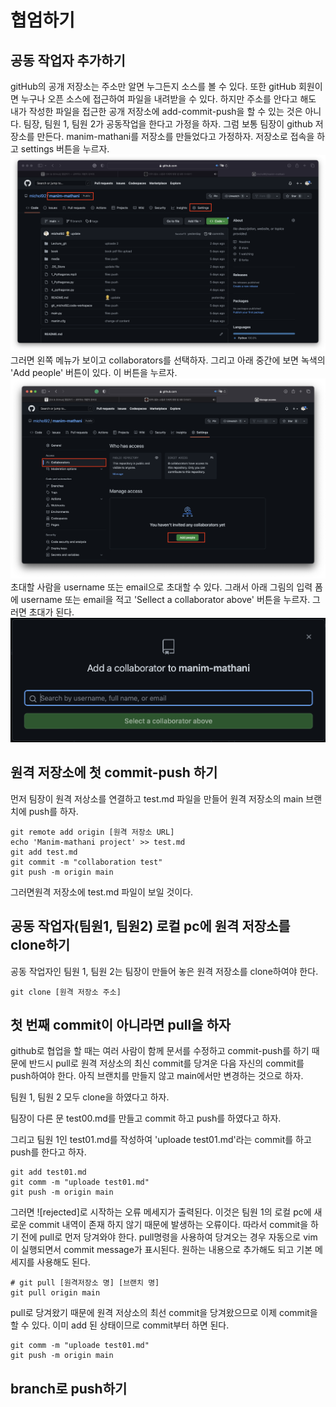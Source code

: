 # 협엄하기

## 공동 작업자 추가하기

gitHub의 공개 저장소는 주소만 알면 누그든지 소스를 볼 수 있다. 또한 gitHub 회원이면 누구나 오픈 소스에 접근하여 파일을 내려받을 수 있다. 하지만 주소를 안다고 해도 내가 작성한 파일을 접근한 공개 저장소에 add-commit-push을 할 수 있는 것은 아니다.
팀장, 팀원 1, 팀원 2가 공동작업을 한다고 가정을 하자.
그럼 보통 팀장이 github 저장소를 만든다. manim-mathani를 저장소를 만들었다고 가정하자. 저장소로 접속을 하고 settings 버튼을 누르자.
![저장소1](./img/Lecture5_img1.png "저장소1")
그러면 왼쪽 메뉴가 보이고 collaborators를 선택하자. 그리고 아래 중간에 보면 녹색의 'Add people' 버튼이 있다. 이 버튼을 누르자.
![저장소2](./img/Lecture5_img2.png "저장소2")
초대할 사람을 username 또는 email으로 초대할 수 있다. 그래서 아래 그림의 입력 폼에 username 또는 email을 적고 'Sellect a collaborator above' 버튼을 누르자. 그러면 초대가 된다.
![저장소3](./img/Lecture5_img3.png "저장소3")

## 원격 저장소에 첫 commit-push 하기

먼저 팀장이 원격 저상소를 연결하고 test.md 파일을 만들어 원격 저장소의 main 브랜치에 push를 하자.

```git
git remote add origin [원격 저장소 URL]
echo 'Manim-mathani project' >> test.md
git add test.md
git commit -m "collaboration test"
git push -m origin main
```

그러면원격 저장소에 test.md 파일이 보일 것이다.

## 공동 작업자(팀원1, 팀원2) 로컬 pc에 원격 저장소를 clone하기

공동 작업자인 팀원 1, 팀원 2는 팀장이 만들어 놓은 원격 저장소를 clone하여야 한다.

```git
git clone [원격 저장소 주소]
```

## 첫 번째 commit이 아니라면 pull을 하자

github로 협업을 할 때는 여러 사람이 함께 문서를 수정하고 commit-push를 하기 때문에 반드시 pull로 원격 저상소의 최신 commit를 당겨운 다음 자신의 commit를 push하여야 한다. 아직 브랜치를 만들지 않고 main에서만 변경하는 것으로 하자.

팀원 1, 팀원 2 모두 clone을 하였다고 하자.

팀장이 다른 문 test00.md를 만들고 commit 하고 push를 하였다고 하자.

그리고 팀원 1인 test01.md를 작성하여 'uploade test01.md'라는 commit를 하고 push를 한다고 하자.

```git
git add test01.md
git comm -m "uploade test01.md"
git push -m origin main
```

그러면 ![rejected]로 시작하는 오류 메세지가 출력된다. 이것은 팀원 1의 로컬 pc에 새로운 commit 내역이 존재 하지 않기 때문에 발생하는 오류이다. 따라서 commit을 하기 전에 pull로 먼저 당겨와야 한다. pull명령을 사용하여 당겨오는 경우 자동으로 vim이 실행되면서 commit message가 표시된다. 원하는 내용으로 추가해도 되고 기본 메세지를 사용해도 된다.

```git
# git pull [원격저장소 명] [브랜치 명]
git pull origin main
```

pull로 당겨왔기 때문에 원격 저상소의 최선 commit을 당겨왔으므로 이제 commit을 할 수 있다. 이미 add 된 상태이므로 commit부터 하면 된다.

```git
git comm -m "uploade test01.md"
git push -m origin main
```

## branch로 push하기
